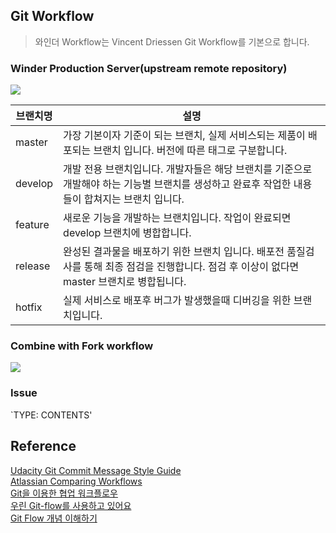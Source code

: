 ## Git Workflow

> 와인더 Workflow는 Vincent Driessen Git Workflow를 기본으로 합니다.

### Winder Production Server(upstream remote repository)

<img src="https://dm2305files.storage.live.com/y4mXUFt00KbbJgusJ7fXQiXFUmkSaFmgZojzg667kq5xQ1kHbAMjeQS0Q_2PrFzOTfuRlnXdUPgHMwSOWddaM2MQWmWIgxxYuOIqH-boszsUVaSgC6WpUk_Yed3k1G7sLH2B2eVa55iEfQSKiOm5NrlA5r6M0VpSMbMzBRfWHf15SQJ2eT5Znr_sGe7BlvtgENL?width=881&height=421&cropmode=none" />

브랜치명|설명
---|---
master|가장 기본이자 기준이 되는 브랜치, 실제 서비스되는 제품이 배포되는 브랜치 입니다. 버전에 따른 태그로 구분합니다.
develop|개발 전용 브랜치입니다. 개발자들은 해당 브랜치를 기준으로 개발해야 하는 기능별 브랜치를 생성하고 완료후 작업한 내용들이 합쳐지는 브랜치 입니다.
feature|새로운 기능을 개발하는 브랜치입니다. 작업이 완료되면 develop 브랜치에 병합합니다.
release|완성된 결과물을 배포하기 위한 브랜치 입니다. 배포전 품질검사를 통해 최종 점검을 진행합니다. 점검 후 이상이 없다면 master 브랜치로 병합됩니다.
hotfix|실제 서비스로 배포후 버그가 발생했을때 디버깅을 위한 브랜치입니다.

### Combine with Fork workflow
<img src="https://dm2305files.storage.live.com/y4mMRcdgMMb3xtze6odVdm_GL_zb1m7rKfk_65wY0j4huZK5mx7rYgJ7IsiEiwQQDXGzdPC741Z5h-Q_OsyNsvaU96c-dSlKGXa9rDCb4z8sribIeOfWkYMzguGN6SATqzXIOykvSYB6bcmhAEmst1zgOxR-NrzqcndkG2L21tftaCFN-5V-QhycnbXWAlok1wN?width=1281&height=1025&cropmode=none" />

### Issue

`TYPE: CONTENTS'

## Reference
[Udacity Git Commit Message Style Guide](https://udacity.github.io/git-styleguide/)   
[Atlassian Comparing Workflows](https://www.atlassian.com/git/tutorials/comparing-workflows)   
[Git을 이용한 협업 워크플로우](https://lhy.kr/git-workflow)   
[우린 Git-flow를 사용하고 있어요](https://techblog.woowahan.com/2553/)   
[Git Flow 개념 이해하기](https://ux.stories.pe.kr/183)
